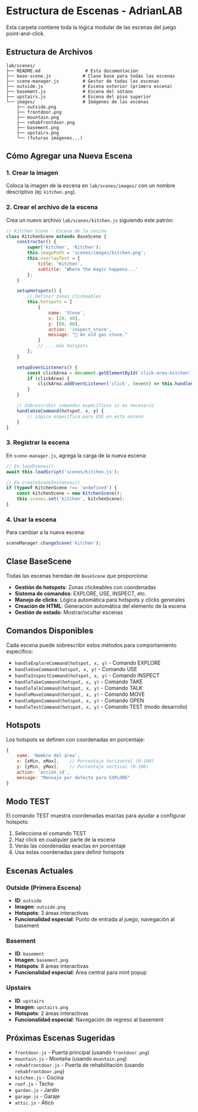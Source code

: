 # Estructura de Escenas - AdrianLAB

Esta carpeta contiene toda la lógica modular de las escenas del juego point-and-click.

## Estructura de Archivos

```
lab/scenes/
├── README.md                 # Esta documentación
├── base-scene.js            # Clase base para todas las escenas
├── scene-manager.js         # Gestor de todas las escenas
├── outside.js               # Escena exterior (primera escena)
├── basement.js              # Escena del sótano
├── upstairs.js              # Escena del piso superior
└── images/                  # Imágenes de las escenas
    ├── outside.png
    ├── frontdoor.png
    ├── mountain.png
    ├── rehabfrontdoor.png
    ├── basement.png
    ├── upstairs.png
    └── (futuras imágenes...)
```

## Cómo Agregar una Nueva Escena

### 1. Crear la imagen
Coloca la imagen de la escena en `lab/scenes/images/` con un nombre descriptivo (ej: `kitchen.png`).

### 2. Crear el archivo de la escena
Crea un nuevo archivo `lab/scenes/kitchen.js` siguiendo este patrón:

```javascript
// Kitchen Scene - Escena de la cocina
class KitchenScene extends BaseScene {
    constructor() {
        super('kitchen', 'Kitchen');
        this.imagePath = 'scenes/images/kitchen.png';
        this.overlayText = {
            title: 'Kitchen',
            subtitle: 'Where the magic happens...'
        };
    }

    setupHotspots() {
        // Definir zonas clickeables
        this.hotspots = [
            {
                name: 'Stove',
                x: [20, 40],
                y: [60, 80],
                action: 'inspect_stove',
                message: "💬 An old gas stove."
            }
            // ... más hotspots
        ];
    }

    setupEventListeners() {
        const clickArea = document.getElementById('click-area-kitchen');
        if (clickArea) {
            clickArea.addEventListener('click', (event) => this.handleClick(event));
        }
    }

    // Sobrescribir comandos específicos si es necesario
    handleUseCommand(hotspot, x, y) {
        // Lógica específica para USE en esta escena
    }
}
```

### 3. Registrar la escena
En `scene-manager.js`, agrega la carga de la nueva escena:

```javascript
// En loadScenes()
await this.loadScript('scenes/kitchen.js');

// En createSceneInstances()
if (typeof KitchenScene !== 'undefined') {
    const kitchenScene = new KitchenScene();
    this.scenes.set('kitchen', kitchenScene);
}
```

### 4. Usar la escena
Para cambiar a la nueva escena:

```javascript
sceneManager.changeScene('kitchen');
```

## Clase BaseScene

Todas las escenas heredan de `BaseScene` que proporciona:

- **Gestión de hotspots**: Zonas clickeables con coordenadas
- **Sistema de comandos**: EXPLORE, USE, INSPECT, etc.
- **Manejo de clicks**: Lógica automática para hotspots y clicks generales
- **Creación de HTML**: Generación automática del elemento de la escena
- **Gestión de estado**: Mostrar/ocultar escenas

## Comandos Disponibles

Cada escena puede sobrescribir estos métodos para comportamiento específico:

- `handleExploreCommand(hotspot, x, y)` - Comando EXPLORE
- `handleUseCommand(hotspot, x, y)` - Comando USE
- `handleInspectCommand(hotspot, x, y)` - Comando INSPECT
- `handleTakeCommand(hotspot, x, y)` - Comando TAKE
- `handleTalkCommand(hotspot, x, y)` - Comando TALK
- `handleMoveCommand(hotspot, x, y)` - Comando MOVE
- `handleOpenCommand(hotspot, x, y)` - Comando OPEN
- `handleTestCommand(hotspot, x, y)` - Comando TEST (modo desarrollo)

## Hotspots

Los hotspots se definen con coordenadas en porcentaje:

```javascript
{
    name: 'Nombre del área',
    x: [xMin, xMax],    // Porcentaje horizontal (0-100)
    y: [yMin, yMax],    // Porcentaje vertical (0-100)
    action: 'accion_id',
    message: "Mensaje por defecto para EXPLORE"
}
```

## Modo TEST

El comando TEST muestra coordenadas exactas para ayudar a configurar hotspots:

1. Selecciona el comando TEST
2. Haz click en cualquier parte de la escena
3. Verás las coordenadas exactas en porcentaje
4. Usa estas coordenadas para definir hotspots

## Escenas Actuales

### Outside (Primera Escena)
- **ID**: `outside`
- **Imagen**: `outside.png`
- **Hotspots**: 3 áreas interactivas
- **Funcionalidad especial**: Punto de entrada al juego, navegación al basement

### Basement
- **ID**: `basement`
- **Imagen**: `basement.png`
- **Hotspots**: 8 áreas interactivas
- **Funcionalidad especial**: Área central para mint popup

### Upstairs
- **ID**: `upstairs`
- **Imagen**: `upstairs.png`
- **Hotspots**: 2 áreas interactivas
- **Funcionalidad especial**: Navegación de regreso al basement

## Próximas Escenas Sugeridas

- `frontdoor.js` - Puerta principal (usando `frontdoor.png`)
- `mountain.js` - Montaña (usando `mountain.png`)
- `rehabfrontdoor.js` - Puerta de rehabilitación (usando `rehabfrontdoor.png`)
- `kitchen.js` - Cocina
- `roof.js` - Techo
- `garden.js` - Jardín
- `garage.js` - Garaje
- `attic.js` - Ático 